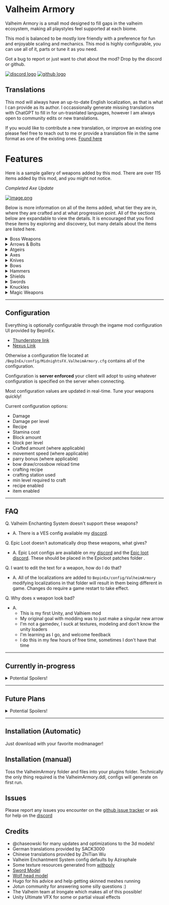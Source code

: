 # Valheim Armory
Valheim Armory is a small mod designed to fill gaps in the valheim ecosystem, making all playstyles feel supported at each biome.


This mod is balanced to be mostly lore friendly with a preference for fun and enjoyable scaling and mechanics.
This mod is highly configurable, you can use all of it, parts or tune it as you need.

Got a bug to report or just want to chat about the mod? Drop by the discord or github.

[![discord logo](https://i.imgur.com/uE6umQE.png)](https://discord.gg/Dmr9PQTy9m) [![github logo](https://i.imgur.com/lvbP5OF.png)](https://github.com/MidnightsFX/Valheim_Armory)


## Translations
This mod will always have an up-to-date English localization, as that is what I can provide as its author.
I occassionally generate missing translations with ChatGPT to fill in for un-trasnlated languages, however I am always open to community edits or new translations.

If you would like to contribute a new translation, or improve an existing one please feel free to reach out to me or provide a translation file in the same format as one of the existing ones.
[Found here](https://github.com/MidnightsFX/Valheim_Armory/tree/master/ValheimArmory/localizations)


# Features

Here is a sample gallery of weapons added by this mod. There are over 115 items added by this mod, and you might not notice.


*Completed Axe Update*

[![image.png](https://i.postimg.cc/257dFJTh/image.png)](https://postimg.cc/v1D6G0JZ)


Below is more information on all of the items added, what tier they are in, where they are crafted and at what progression point. All of the sections below are expandable to view the details. 
It is encouraged that you find these items by exploring and discovery, but many details about the items are listed here.

<details>
  <summary>Boss Weapons</summary>
  

  ## Eikthyrs

  | Name | Crafted At | Stage | prefab | Icon |
  | ----------- | ----------- | ----------- | ----------- | ----------- |
  | Antler Bow | Workbench | Post-Meadows | `VAAntler_Bow` | ![Antler Bow Icon](https://i.imgur.com/YYavFT6.png) |
  | Antler Dagger | Workbench | Post-Meadows | `VAAntler_dagger` | ![Antler Dagger Icon](https://i.imgur.com/TImtKNo.png) |
  | Antler Sword | Workbench | Post-Meadows | `VAAntler_Sword` | ![Antler Sword Icon](https://i.imgur.com/uw1ZNgz.png) |
  | Antler Atgeir | Workbench | Post-Meadows | `VAatgeir_antler` | ![Antler Atgier Icon](https://i.imgur.com/URdXvZc.png) |
  | Antler Greataxe | Workbench | Post-Meadows | `VAAntler_greataxe` | ![Antler Greataxe Icon](https://i.imgur.com/jIAHbCD.png) |

  ## Elder
  | Name | Crafted At | Stage | prefab | Icon |
  | ----------- | ----------- | ----------- | ----------- | ----------- |
  | Vine hammer | Forge | Post-Blackforest | `VAElderHammer` | ![Elder Sledgehammer icon](https://i.imgur.com/IvJzuX3.png) |
  | Vine shield | Forge | Post-Blackforest | `VAElderRoundShield` | ![Elders roundshield icon](https://i.imgur.com/2eNj45X.png) |
  | Vine crossbow | Forge | Post-Blackforest | `VACrossbowElder` | ![Elders crossbow Icon](https://i.imgur.com/fDaATMs.png) |
  | Vine sword | Forge | Post-Blackforest | `VAVine_Sword` | ![Elders Sword Icon](https://i.imgur.com/621VD59.png) |
  | Vine mace | Forge | Post-Blackforest | `VAElder_mace` | ![Elders Mace Icon](https://i.imgur.com/SfYdLP7.png) |

  ## Bonemass
  | Name | Crafted At | Stage | prefab | Icon |
  | ----------- | ----------- | ----------- | ----------- | ----------- |
  | Skull hammer | Forge | Post-Swamp | `VABonemassWarhammer` | ![Bonemass Warhammer icon](https://i.imgur.com/sg9yGYu.png) |
  | Bone blade | Forge | Post-Swamp | `VABonemassGreatsword` | ![bonemass greatsword icon](https://i.imgur.com/OWfG9nK.png) |
  | Poisoned bone dagger | Forge | Post-Swamp | `VABonemassDagger` | ![Bonemasses dagger icon](https://i.imgur.com/o9qxcEG.png) |

  ## Moder
  | Name | Crafted At | Stage | prefab | Icon |
  | ----------- | ----------- | ----------- | ----------- | ----------- |
  | Dragonfrost sword | Forge | Post-Mountain | `VASwordModer` | ![Ice sword Icon](https://i.postimg.cc/hPTmNHFS/moder-sword.png) |
  | Dragonfrost spear | Forge | Post-Mountain | `VASpearModer` | ![Ice Spear Icon](https://i.postimg.cc/t7QXhSDk/moder-spear.png) |
  | Dragonfrost crossbow | Forge | Post-Mountain | `VACrossbowModer` | ![Mechanical Crossbow Icon](https://i.imgur.com/KMNzFgZ.png) |
  | Dragonfrost shield | Forge | Post-Mountain | `VAModer_shield` | ![Moder shield](https://i.postimg.cc/C1q7K5BQ/modershiled-v2.png) |
  | Dragonfrost knife | Forge | Post-Mountain | `VAdagger_moder` | ![Moder Knife](https://i.postimg.cc/FHbKx4ML/moder-dagger.png) |
  | Dragonfrost dual knives | Forge | Post-Mountain | `VAdagger_moder_2h` | ![Dual Ice Knives](https://i.postimg.cc/t4zx4WCw/moder-dagger-2h.png) |
  | Dragonfrost greatsword | Forge | Post-Mountain | `VAModer_greatsword` | ![Moder greatsword](https://i.postimg.cc/c4nCrYTT/moder-greatsword.png) |

  ## Yagluth
  | Name | Crafted At | Stage | prefab | Icon |
  | ----------- | ----------- | ----------- | ----------- | ----------- |
  | Goblin king atgeir | Forge | Post-Plains | `VAYagluthAtgeir` | ![darkmetal atgeir](https://i.imgur.com/LXLNlF0.png) |
  | Goblin king greatsword | Forge | Post-Plains | `VAYagluth_greatsword` | ![darkmetal greatsword](https://i.imgur.com/diyEKHx.png) |
  | Goblin king knuckles | Forge | Post-Plains | `VAFist_Yagluth` | ![darkmetal knuckles](https://i.imgur.com/yGTlNh1.png) |

  ## Queen
  | Name | Crafted At | Stage | prefab | Icon |
  | ----------- | ----------- | ----------- | ----------- | ----------- |
  | Carapace sword | Blackforge | Post-Mistlands | `VASwordQueen` | ![carapace sword](https://i.imgur.com/hXZKfvN.png) |
  | Carapace dagger | Blackforge | Post-Mistlands | `VAdagger_queen` | ![carapace dagger](https://i.imgur.com/zbJagxI.png) |
  | Pincer greatsword | Blackforge | Post-Mistlands | `VAQueen_greatsword` | ![pincer greatsword](https://i.imgur.com/cR358cp.png) |
  | Pincer greatbow | Blackforge | Post-Mistlands | `VAQueen_bow` | ![pincer greatbow](https://i.imgur.com/CUFQTOp.png) |

  ## Fader
  | Name | Crafted At | Stage | prefab | Icon |
  | ----------- | ----------- | ----------- | ----------- | ----------- |
  | Dreadfire sword | Blackforge | Post-Ashlands | `VASwordFader` | ![fader sword](https://i.postimg.cc/NFwjfrtZ/fader-sword.png) |
  | Dreadfire greatsword | Blackforge | Post-Ashlands | `VAGreatswordFader` | ![fader greatsword](https://i.postimg.cc/G2DpCxWk/fader-greatsword.png) |
  | Dreadfire spear | Blackforge | Post-Ashlands | `VASpearFader` | ![pincer greatsword](https://i.postimg.cc/QNpMYSkD/fader-spear.png) |

</details>

<details>
  <summary>Arrows & Bolts</summary>

  ### Arrows

  | Name | Crafted At | Stage | prefab | Icon |
  | ----------- | ----------- | ----------- | ----------- | ----------- |
  | Bone arrow | Workbench | Meadows | `VAArrowBone` | ![bone arrow icon](https://imgur.com/KUYj0Zp.png) |
  | Chitin arrow | Workbench | Ocean | `VAchitinarrow` | ![chitin arrow icon](https://imgur.com/LKNQnEt.png) |
  | Ancient Wood arrow | Workbench | Swamp | `VAarrowancient` | ![ancient wood arrow icon](https://imgur.com/d28tCPw.png) |
  | Surtling Fire arrow | Forge | Mountain | `VAarrow_surtling_fire` | ![surtling fire arrow icon](https://i.imgur.com/K5Erlwt.png) |
  | Blackmetal arrow | Forge | Plains | `VAArrowGreenMetal` | ![blackmetal arrow icon](https://imgur.com/yiJKz6s.png) | 

  ---
  ### Bolts

  | Name | Crafted At | Stage | prefab | Icon |
  | ----------- | ----------- | ----------- | ----------- | ----------- |
  | Wood Bolt | Workbench | Blackforest | `VABoltWood` | ![wood crossbow bolt](https://i.postimg.cc/gkc96zKV/bolt-wood.png) |
  | Corewood Bolt | Workbench | Blackforest | `VABoltWood` | ![corewood crossbow bolt](https://i.postimg.cc/RFJy4q4m/bolt-corewood.png) |
  | Bronze Bolt | Forge | Blackforest | `VAbolt_bronze` | ![bronze bolt](https://i.imgur.com/cUJTlB3.png) |
  | Fire Bolt | Workbench | Blackforest | `VAFireBolt` | ![fire bolt](https://i.imgur.com/iZ5fOrF.png) |
  | Poison Bolt | Forge | Swamp | `VAbolt_poison` | ![iron poison bolt](https://i.imgur.com/mVLDfm8.png) |
  | Surtling Bolt | Forge | Swamp | `VASurtlingBolt` | ![blackmetal surtling bolt](https://i.imgur.com/iZ5fOrF.png) |
  | Frost Bolt | Forge | Mountain | `VAbolt_frost` | ![Silver Frost bolt](https://i.imgur.com/0FGHrBB.png) |
  | Obsidian Bolt | Workbench | Mountain | `VAObsidianBolt` | ![obsidian bolt](https://i.imgur.com/luqYGzO.png) |
  | Needle Bolt | Workbench | Plains | `VABoltNeedle` | ![needle bolt](https://i.postimg.cc/t4VwknJ4/needle-bolt.png) |


</details>

<details>
  <summary>Atgeirs</summary>

  Added Atgiers help fill in missing tiers.

  | Name | Crafted At | Stage | prefab | Icon |
  | ----------- | ----------- | ----------- | ----------- | ----------- |
  | Flint Atgeir | Workbench | Meadows | `VAAtgeir_Flint` | ![flint atgeir icon](https://i.imgur.com/ASQRVLD.png) |
  | Royal Abyssal Atgeir | Forge | Mountain | `VAAtgeirchitin` | ![royal abyssal atgeir icon](https://i.imgur.com/FCO85Nq.png) |
  | Silver Atgeir | Forge | Mountain | `VASilverAtgeir` | ![silver atgeir icon](https://i.imgur.com/WLB6PWp.png) |
  | Flametal Atgeir | Blackforge | Ashlands | `VAMeteorAtgeir` | ![meteor atgeir icon](https://i.postimg.cc/kGvHd2Mh/meteor-atgeir.png) |
  | Flametal primal Atgeir | Blackforge | Ashlands | `VAMeteorAtgeir_nature` | ![meteor atgeir icon](https://i.postimg.cc/sgNNydyy/meteor-atgeir-nature.png) |
  | Flametal lightning Atgeir | Blackforge | Ashlands | `VAMeteorAtgeir_lightning` | ![meteor atgeir icon](https://i.postimg.cc/P5xRBfg2/meteor-atgeir-lightning.png) |
  | Flametal blood Atgeir | Blackforge | Ashlands | `VAMeteorAtgeir_blood` | ![meteor atgeir icon](https://i.postimg.cc/4NXMQQBC/meteor-atgeir-blood.png) |
</details>


<details>
  <summary>Axes</summary>

  ### Axes

  | Name | Crafted At | Stage | prefab | Icon |
  | ----------- | ----------- | ----------- | ----------- | ----------- |
  | Silver Axe | Forge | Mountain | `VAcrystal_axe` | ![crystal axe icon](https://i.postimg.cc/KjVkkWNf/silver-axe-1h-icon.png) |
  | Jotuns Bane (half) | Blackforge | Mistlands | `VAJotunn_single_axe` | ![jotun half blade](https://i.postimg.cc/63xxYX7M/jotunn-halfblade.png) |
  | Flametal Axe | Blackforge | Ashlands | `VAFlametal_Axe` | ![flametal axe](https://i.postimg.cc/6Q9CMc8Z/flametal-Axe-Base.png) |
  | Flametal Blood Axe | Blackforge | Ashlands | `VAFlametal_Axe_Blood` | ![flametal blood axe](https://i.postimg.cc/6qdTdfz9/flametal-battleaxe-blood.png) |
  | Flametal Lightning Axe | Blackforge | Ashlands | `VAFlametal_Axe_Lightning` | ![flametal lightning axe](https://i.postimg.cc/dVW3m1RT/flametal-battleaxe-lightning.png) |
  | Flametal Primal Axe | Blackforge | Ashlands | `VAFlametal_Axe_Primal` | ![flametal primal axe](https://i.postimg.cc/bvsJ6hLV/flametal-battleaxe-primal.png) |

  *Note the Jotun Bane half axe is uncraftable by default*

  ### Dualaxes

  | Name | Crafted At | Stage | prefab | Icon |
  | ----------- | ----------- | ----------- | ----------- | ----------- |
  | Flint Dualaxes | Workbench | Meadows | `VAFlint_dualaxes` | ![flint dualaxes icon](https://i.postimg.cc/C5YYvsK0/flint-dualaxes.png) |
  | Bronze Dualaxes | Forge | Blackforest | `VABronze_dualaxes` | ![bronze dualaxes icon](https://i.postimg.cc/dtNPdYGw/bronze-dualaxes.png) |
  | Iron Dualaxes | Forge | Swamp | `VAIron_dualaxes` | ![iron dualaxes icon](https://i.postimg.cc/TP4JqtCy/iron-dualaxes.png) |
  | Crystal Dualaxes | Forge | Mountain | `VACrystal_dualaxes` | ![crystal dualaxes icon](https://i.postimg.cc/MGQvNtzf/crystal-dualaxes.png) |
  | Blackmetal Dualaxes | Forge | Plains | `VABlackmetal_dualaxes` | ![blackmetal dualaxes icon](https://i.postimg.cc/509WLNK9/blackmetal-dualaxes.png) |
  | Jotun Dualaxes | Blackforge | Mistlands | `VAJotunn_dualaxes` | ![blackmetal dualaxes icon](https://i.postimg.cc/fWj51fbP/jotun-dualaxes.png) |


  ### Greataxes (2H Axes)

  | Name | Crafted At | Stage | prefab | Icon |
  | ----------- | ----------- | ----------- | ----------- | ----------- |
  | Flint Greataxe | Workbench | Meadows | `VAFlint_greataxe` | ![flint greataxe icon](https://i.imgur.com/dPbaKtX.png) |
  | Bronze Lumber Axe | Forge | Blackforest | `VAbronze_battleaxe` | ![bronze greataxe icon](https://i.postimg.cc/v839g0k3/bronze-axe-rebuild.png) |
  | Blackmetal Greataxe | Forge | Plains | `VAblackmetal_2h_axe` | ![blackmetal greataxe icon](https://i.postimg.cc/2yYnjM0Z/blackmetal-2h-axe.png) |
  | Herkirs Wrath | Forge | Plains | `VAblackmetal_battleaxe` | ![blackmetal greataxe icon](https://i.imgur.com/2H94zhh.png) |
  | Jotuns Greataxe | Blackforge | Mistlands | `VAJotunn_2h_axe` | ![jotun greataxe icon](https://i.postimg.cc/TwtThW9J/jotun-2h-axe.png) |
  | Flametal Battleaxe | Blackforge | Ashlands | `VAFlametalAxe_2h` | ![flametal greataxe](https://i.postimg.cc/0NqV42fK/flametal-battleaxe.png) |
  | Flametal Blood Battleaxe | Blackforge | Ashlands | `VAFlametalAxe_blood_2h` | ![flametal blood greataxe](https://i.postimg.cc/3w7ZBf8g/flametal-battleaxe-blood.png) |
  | Flametal Lightning Battleaxe | Blackforge | Ashlands | `VAFlametalAxe_lightning_2h` | ![flametal lightning greataxe](https://i.postimg.cc/5NCqMWjB/flametal-battleaxe-lightning.png) |
  | Flametal Primal Battleaxe | Blackforge | Ashlands | `VAFlametalAxe_primal_2h` | ![flametal primal greataxe](https://i.postimg.cc/QVG7MVVp/flametal-battleaxe-primal.png) |

  *Note Herkirs Wrath is uncraftable by default*

</details>

<details>
  <summary>Knives</summary>
  

  ### Added Knives

  | Name | Crafted At | Stage | prefab | Icon |
  | ----------- | ----------- | ----------- | ----------- | ----------- |
  | Iron knife | Forge | Swamp | `VAdagger_iron` | ![iron dagger icon](https://i.postimg.cc/CxfC5ZQf/iron-dagger.png) |
  | Hati knife | Forge | Mistlands | `VAdagger_blackmetal_mistlands` | ![hati knife icon](https://i.postimg.cc/5yBdfNMc/hatti-knife.png) |
  | Flametal knife | Blackforge | Ashlands | `VAdagger_meteor` | ![meteor dagger icon](https://i.postimg.cc/Xq8H2Zbv/meteor-dagger.png) |
  | Flametal primal knife | Blackforge | Ashlands | `VAdagger_meteor_nature` | ![meteor nature dagger icon](https://i.postimg.cc/nhpPw4jc/meteor-dagger-primal.png) |
  | Flametal lightning knife | Blackforge | Ashlands | `VAdagger_meteor_lightning` | ![meteor lightning dagger icon](https://i.postimg.cc/gJCMy8bp/meteor-dagger-lightning.png) |
  | Flametal blood knife | Blackforge | Ashlands | `VAdagger_meteor_blood` | ![meteor blood dagger icon](https://i.postimg.cc/sgmNFM7P/meteor-dagger-blood.png) |

  ---

  ### Added 2H Knives

  | Name | Crafted At | Stage | prefab | Icon |
  | ----------- | ----------- | ----------- | ----------- | ----------- |
  | Flint knives | Workbench | Meadows | `VADagger_Flint_2h` | ![flint daggers icon](https://i.postimg.cc/ryj3qHBt/2h-flint-knives.png) |
  | Copper knives | Forge | Blackforest | `VAdagger_copper_2h` | ![rascal daggers icon](https://i.postimg.cc/yYN5xPKp/copper-knives-2h.png) |
  | Iron knives | Forge | Swamp | `VAdagger_iron_2h` | ![rogue daggers icon](https://i.postimg.cc/yN4mZVMp/iron-dagger-2h.png) |
  | Silver knives | Forge | Mountain | `VAdagger_silver_2h` | ![blackguard runic daggers icon](https://i.postimg.cc/7L3g1FDH/silver-dagger-2h.png) |
  | Blackmetal knives | Forge | Plains | `VAknife_blackmetal` | ![blackmetal icon 2h](https://i.postimg.cc/ZY9GTHLb/2h-blackmetal-knives.png) |
  | Assassins knives | Blackforge | Ashlands | `VAdagger_meteor_2h` | ![meteor dagger icon 2h](https://i.postimg.cc/pTWNZtNR/2h-meteor-daggers.png) |
  | Assassins primal knives | Blackforge | Ashlands | `VAdagger_meteor_2h_nature` | ![meteor nature dagger icon 2h](https://i.postimg.cc/jjjkRR4p/meteor-dagger-primal-2h.png) |
  | Assassins lightning knives | Blackforge | Ashlands | `VAdagger_meteor_2h_lightning` | ![meteor lightning dagger icon 2h](https://i.postimg.cc/FRdWJGqG/meteor-dagger-lightning-2h.png) |
  | Assassins blood knives | Blackforge | Ashlands | `VAdagger_meteor_2h_blood` | ![meteor blood dagger icon 2h](https://i.postimg.cc/yNrpd2fk/meteor-dagger-blood-2h.png) |

</details>

<details>
  <summary>Bows</summary>
  
  ### Added Crossbows

  | Name | Crafted At | Stage | prefab | Icon |
  | ----------- | ----------- | ----------- | ----------- | ----------- |
  | Bronze Crossbow | Forge | Blackforest | `VACrossbowBronze` | ![bronze crossbow icon](https://i.imgur.com/GkWbooT.png) |
  | Iron Crossbow | Forge | Swamp | `VACrossbowIron` | ![bronze arbalist icon](https://i.postimg.cc/QCCMz0sb/iron-crossbow.png) |
  | Blackmetal Crossbow | Forge | Plains | `VACrossbowBlackmetal` | ![blackmetal crossbow](https://i.postimg.cc/nrkpFR0Q/blackmetal-crossbow.png) |
  | Bronze Arbalist | Forge | Plains | `VAArbalistBronze` | ![bronze arbalist icon](https://i.imgur.com/iuk67H0.png) |

</details>

<details>
  <summary>Hammers</summary>

  ### Added Warhammers (2H)

  *Note: Vanilla sledge hammers are modified to have the same attack sequence as warhammers by default (this can be turned off)*

  | Name | Crafted At | Stage | prefab | Icon |
  | ----------- | ----------- | ----------- | ----------- | ----------- |
  | Bronze sledge | Forge | Blackforest | `VABronzeSledge` | ![Bronze sledge icon](https://i.postimg.cc/4yMhXkZK/bronze-sledge.png) |
  | Silver sledge | Forge | Mountain | `VASilverSledge` | ![silver sledge icon](https://i.postimg.cc/RVCP5H7M/silver-sledge.png) |
  | Skyshatter | Forge | Plains | `VAblackmetal_sledge` | ![blackmetal sledge icon](https://i.imgur.com/ChVYaYS.png) |
  | Flametal Sledge | Blackforge | Ashlands | `VAflametal_sledge` | ![Flametal Sledge icon](https://i.postimg.cc/tJ1h6mPR/flametal-sledge.png) |
  | Thundermaker | Blackforge | Ashlands | `VAflametal_sledge_lightning` | ![Flametal Sledge lightning icon](https://i.postimg.cc/Wbg5fhFN/flametal-sledge-lightning.png) |
  | Earthshaker | Blackforge | Ashlands | `VAflametal_sledge_nature` | ![Flametal Sledge nature icon](https://i.postimg.cc/HLs3xzSn/flametal-sledge-nature.png) |
  | Deathblow | Blackforge | Ashlands | `VAflametal_sledge_blood` | ![Flametal Sledge blood icon](https://i.postimg.cc/7hT2hJ8f/flametal-sledge-blood.png) |

  ### Added Maces

  | Name | Crafted At | Stage | prefab | Icon |
  | ----------- | ----------- | ----------- | ----------- | ----------- |
  | Blackmarble mace | Blackforge | Mistlands | `VAmistland_mace` | ![mistlands mace icon](https://i.postimg.cc/MTnD0TJ8/mist-mace.png) |

</details>

<details>
  <summary>Shields</summary>
  
  ### Added Shields

  | Name | Crafted At | Stage | prefab | Icon |
  | ----------- | ----------- | ----------- | ----------- | ----------- |
  | Serpent Scale Buckler | Forge | Swamp | `VAserpent_buckler` | ![serpent scale buckler icon](https://i.imgur.com/jtB6efS.png) |
  | Silver tower shield | Forge | Mountain | `VAsilver_tower` | ![silver wolf tower shield icon](https://i.postimg.cc/L6yxH8Dj/silver-tower-shield.png) |

</details>

<details>
  <summary>Swords</summary>
  
  ### Added Greatswords

  | Name | Crafted At | Stage | prefab | Icon |
  | ----------- | ----------- | ----------- | ----------- | ----------- |
  | Flint Greatsword | Workbench | Meadows | `VAFlint_greatsword` | ![flint greatsword icon](https://i.imgur.com/IWwo2x0.png) |
  | Bronze Greatsword | Forge | Blackforest | `VAbronze_greatsword` | ![bronze greatsword icon](https://i.postimg.cc/bYmChnN3/bronze-greatsword-reforged.png) |
  | Iron Greatsword | Forge | Swamp | `VAiron_greatsword` | ![iron greatsword icon](https://i.postimg.cc/tTySXtxm/iron-greatsword-reforged.png) |
  | Silver Greatsword | Forge | Mountain | `VAsilver_greatsword` | ![silver greatsword icon](https://i.postimg.cc/cJGTmMX4/silver-greatsword-reforged.png) |
  | Blackmetal Greatsword | Forge | Plains | `VABlackmetal_greatsword` | ![blackmetal greatsword icon](https://i.postimg.cc/VkrH4Nw4/blackmetal-greatsword.png) |

  ---
  
  ### Added Swords

  | Name | Crafted At | Stage | prefab | Icon |
  | ----------- | ----------- | ----------- | ----------- | ----------- |
  | Flint Sword | Workbench | Meadows | `VAFlint_Sword` | ![flint sword icon](https://i.imgur.com/8PEvo8I.png) |
  | Chitin Sword | Workbench | Blackforest | `VASwordChitin` | ![chitin sword icon](https://i.imgur.com/HtNvGaA.png) |

</details>

<details>
  <summary>Knuckles</summary>
  
  ### Added Hand weapons

  | Name | Crafted At | Stage | prefab | Icon |
  | ----------- | ----------- | ----------- | ----------- | ----------- |
  | Flint knuckles | Workbench | Meadows | `VAFist_Flint` | ![flint knuckles](https://i.imgur.com/IhPPv7q.png) |
  | Bronze knuckles | Forge | BlackForest | `VAFist_Bronze` | ![bronze knuckles](https://i.imgur.com/PEYLGow.png) |
  | Iron knuckles | Forge | Swamp | `VAFist_Iron` | ![iron knuckles](https://i.imgur.com/Y1TkBxk.png) |

</details>

<details>
  <summary>Magic Weapons</summary>

  
  ### Added Magic weapons

  | Name | Crafted At | Stage | prefab | Icon |
  | ----------- | ----------- | ----------- | ----------- | ----------- |
  | Druidic staff of spirit | Workbench | Swamp | `VAStaff_Druid_Spirit` | ![druidic spirit staff](https://i.imgur.com/4WrNu8i.png) |
  | Druidic staff of poison | Workbench | Swamp | `VAStaff_Druid_Poison` | ![druidic poison staff](https://i.imgur.com/PXi8ztI.png) |
  | Druidic staff of fire | Workbench | Swamp | `VAStaff_Druid_Fire` | ![fire druidic staff](https://i.imgur.com/Xq7o8MW.png) |
  | Druidic staff of ice | Workbench | Mountains | `VAStaff_Druid_Ice` | ![druidic ice staff](https://i.imgur.com/AFtAeV7.png) |
  | Staff of Spirit | Magetable | Mistlands | `VAStaff_Spirit` | ![Staff of spirit](https://i.imgur.com/BuIbWQN.png) |
  | Staff of Poison | Magetable | Mistlands | `VAStaff_Poison` | ![fire druidic staff](https://i.imgur.com/UKn5TJC.png) |

  ### Added Blood Magic weapons

  | Name | Crafted At | Stage | prefab | Icon |
  | ----------- | ----------- | ----------- | ----------- | ----------- |
  | Blood bone battlepick | forge | BlackForest | `VABlood_Bones_pickaxe` | ![blood bone battlepick](https://i.imgur.com/W18gjEx.png) |
  | Blood bone bow | forge | Mountains | `VABlood_bone_bow` | ![blood bone bow](https://i.imgur.com/nBN4Jac.png) |
  | Carapace bone bow | Magetable | Mistlands | `VAHeavy_Blood_Bone_Bow` | ![carapace bone bow](https://i.postimg.cc/SKF5vQY7/blood-bone-bow-heavy.png) |
  

</details>

---

## Configuration

Everything is optionally configurable through the ingame mod configuration UI provided by BepinEx.
  * [Thunderstore link](https://thunderstore.io/c/valheim/p/Azumatt/Official_BepInEx_ConfigurationManager/)
  * [Nexus Link](https://www.nexusmods.com/valheim/mods/740)

Otherwise a configuration file located at `/BepInEx/config/MidnightsFX.ValheimArmory.cfg` contains all of the configuration.

Configuration is **server enforced** your client will adopt to using whatever configuration is specified on the server when connecting.

Most configuration values are updated in real-time. Tune your weapons quickly!

Current configuration options:
* Damage
* Damage per level
* Recipe
* Stamina cost
* Block amount
* block per level
* Crafted amount (where applicable)
* movement speed (where applicable)
* parry bonus (where applicable)
* bow draw/crossbow reload time
* crafting recipe
* crafting station used
* min level required to craft
* recipe enabled
* item enabled

---

## FAQ

Q. Valheim Enchanting System doesn't support these weapons?
- A. There is a VES config available my [discord](https://discord.gg/Dmr9PQTy9m).

Q. Epic Loot doesn't automatically drop these weapons, what gives?
- A. Epic Loot configs are available on my [discord](https://discord.gg/Dmr9PQTy9m) and the [Epic loot discord](https://discord.gg/ZNhYeavv3C). These should be placed in the Epicloot patches folder .

Q. I want to edit the text for a weapon, how do I do that?
- A. All of the localizations are added to `BepinEx/config/ValheimArmory` modifying localizations in that folder will result in them being different in game. Changes do require a game restart to take effect.

Q. Why does x weapon look bad?
- A.
    - This is my first Unity, and Valhiem mod
    - My original goal with modding was to just make a singular new arrow
    - I'm not a gamedev, I suck at textures, modeling and don't know the unity loaders
    - I'm learning as I go, and welcome feedback
    - I do this in my few hours of free time, sometimes I don't have that time
---

## Currently in-progress
<details>
  <summary>Potential Spoilers!</summary>
  
  * Designing Boss Weapons for the Ashlands

  Boss Weapon Release roadmap
  * Additional weapon types for all existing bosses

  The Boss weapon roadmap will take a number of updates. Feel free to submit ideas to the github.
</details>

---

## Future Plans
<details>
  <summary>Potential Spoilers!</summary>
  
  * Filling out boss weapons for most/all playstyles (long term)
  * Chitin Shield
  * Better VFX for weapons
  * New spear alternatives
  * More magic (eitr) powered weapons (non-staves, post Ashlands update)
</details>

---

## Installation (Automatic)
Just download with your favorite modmanager!

## Installation (manual)
Toss the ValheimArmory folder and files into your plugins folder. Technically the only thing required is the ValheimArmory.ddl, configs will generate on first run. 

## Issues
Please report any issues you encounter on the [github issue tracker](https://github.com/MidnightsFX/Valheim_Armory/issues) or ask for help on the [discord](https://discord.gg/Dmr9PQTy9m)

## Credits
* @chaseowski for many updates and optimizations to the 3d models!
* German translations provided by SACK3000
* Chinese translations provided by ZhiTian Wu
* Valheim Enchantment System config defaults by Aziraphale
* Some texture resources generated from [withpoly](https://withpoly.com/browse/textures)
* [Sword Model](https://assetstore.unity.com/packages/3d/props/weapons/free-low-poly-swords-rpg-weapons-198166)
* [Wolf head model](https://sketchfab.com/3d-models/low-poly-wolf-head-7298c99444704c3da07851bb28a8cf51)
* Hugo for his advice and help getting skinned meshes running
* Jotun community for answering some silly questions :)
* The Valheim team at Irongate which makes all of this possible!
* Unity Ultimate VFX for some or partial visual effects
